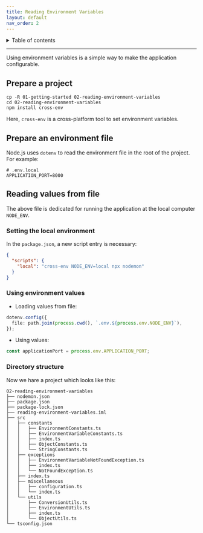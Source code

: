 ```yaml
---
title: Reading Environment Variables
layout: default
nav_order: 2
---
```


<!-- markdownlint-disable MD033 -->
<details closed markdown="block">
  <summary>
    Table of contents
  </summary>
  {: .text-delta }
- TOC
{:toc}
</details>

---

Using environment variables is a simple way to make the application configurable.

## Prepare a project

```shell
cp -R 01-getting-started 02-reading-environment-variables
cd 02-reading-environment-variables
npm install cross-env
```

Here, `cross-env` is a cross-platform tool to set environment variables.

## Prepare an environment file

Node.js uses `dotenv` to read the environment file in the root of the project.
For example:

```properties
# .env.local
APPLICATION_PORT=8000
```

## Reading values from file

The above file is dedicated for running the application at the local computer
`NODE_ENV`.

### Setting the local environment

In the `package.json`, a new script entry is necessary:

```json
{
  "scripts": {
    "local": "cross-env NODE_ENV=local npx nodemon"
  }
}
```

### Using environment values

- Loading values from file:

```typescript
dotenv.config({
  file: path.join(process.cwd(), `.env.${process.env.NODE_ENV}`),
});
```

- Using values:

```typescript
const applicationPort = process.env.APPLICATION_PORT;
```

### Directory structure

Now we hare a project which looks like this:

```text
02-reading-environment-variables
├── nodemon.json
├── package.json
├── package-lock.json
├── reading-environment-variables.iml
├── src
│   ├── constants
│   │   ├── EnvironmentConstants.ts
│   │   ├── EnvironmentVariableConstants.ts
│   │   ├── index.ts
│   │   ├── ObjectConstants.ts
│   │   └── StringConstants.ts
│   ├── exceptions
│   │   ├── EnvironmentVariableNotFoundException.ts
│   │   ├── index.ts
│   │   └── NotFoundException.ts
│   ├── index.ts
│   ├── miscellaneous
│   │   ├── configuration.ts
│   │   └── index.ts
│   └── utils
│       ├── ConversionUtils.ts
│       ├── EnvironmentUtils.ts
│       ├── index.ts
│       └── ObjectUtils.ts
└── tsconfig.json
```
